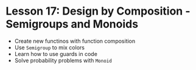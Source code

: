 # Lesson 17: Design by Composition - Semigroups and Monoids

- Create new functinos with function composition
- Use `Semigroup` to mix colors
- Learn how to use guards in code
- Solve probability problems with `Monoid`